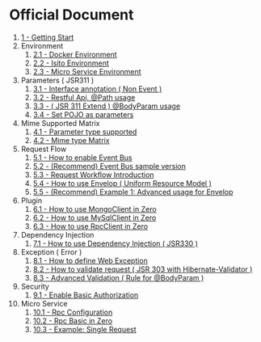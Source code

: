# Official Document

1. [1 - Getting Start](zero-starter.md)
2. Environment
   1. [2.1 - Docker Environment](zero-docker.md)
   2. [2.2 - Isito Environment](zero-istio.md)
   3. [2.3 - Micro Service Environment](23-micro-service-environment.md)
3. Parameters \( JSR311 \)
   1. [3.1 - Interface annotation \( Non Event \)](zero-interface.md)
   2. [3.2 - Restful Api, @Path usage](zero-path.md)
   3. [3.3 - \( JSR 311 Extend \) @BodyParam usage](zero-param.md)
   4. [3.4 - Set POJO as parameters](zero-pojo.md)
4. Mime Supported Matrix
   1. [4.1 - Parameter type supported](zero-typed.md)
   2. [4.2 - Mime type Matrix](zero-mime.md)
5. Request Flow
   1. [5.1 - How to enable Event Bus](zero-worker.md)
   2. [5.2 - \(Recommend\) Event Bus sample version](zero-ebs.md)
   3. [5.3 - Request Workflow Introduction](zero-mode.md)
   4. [5.4 - How to use Envelop \( Uniform Resource Model \)](zero-envelop.md)
   5. [5.5 - \(Recommend\) Example 1: Advanced usage for Envelop](zero-uniform.md)
6. Plugin
   1. [6.1 - How to use MongoClient in Zero](zero-mongo.md)
   2. [6.2 - How to use MySqlClient in Zero](zero-mysql.md)
   3. [6.3 - How to use RpcClient in Zero](/doc/63-how-to-use-rpcclient-in-zero.md)
7. Dependency Injection
   1. [7.1 - How to use Dependency Injection \( JSR330 \)](zero-di.md)
8. Exception \( Error \)
   1. [8.1 - How to define Web Exception](zero-error.md)
   2. [8.2 - How to validate request \( JSR 303 with Hibernate-Validator \)](zero-validate.md)
   3. [8.3 - Advanced Validation \( Rule for @BodyParam \)](zero-verify.md)
9. Security
   1. [9.1 - Enable Basic Authorization](91-enable-basic-authorization.md)
10. Micro Service
    1. [10.1 - Rpc Configuration](101-rpc-configuration.md)
    2. [10.2 - Rpc Basic in Zero](102-single-rpc.md)
    3. [10.3 - Example: Single Request](103-example-single-request.md)




